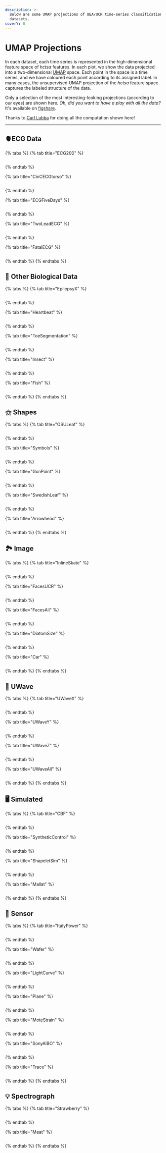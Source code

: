 ```yaml
---
description: >-
  Below are some UMAP projections of UEA/UCR time-series classification
  datasets.
coverY: 0
---
```


# UMAP Projections

In each dataset, each time series is represented in the high-dimensional feature space of _hctsa_ features. In each plot, we show the data projected into a two-dimensional [UMAP](https://github.com/lmcinnes/umap) space. Each point in the space is a time series, and we have coloured each point according to its assigned label. In many cases, the unsupervised UMAP projection of the _hctsa_ feature space captures the labeled structure of the data.

Only a selection of the most interesting-looking projections (according to our eyes) are shown here. _Oh, did you want to have a play with all the data?_ It's available on [figshare](https://figshare.com/articles/Computed\_HCTSA\_matrices\_for\_the\_UEA\_UCR\_2018\_time-series\_classification\_tasks/6865163).

Thanks to [Carl Lubba](https://twitter.com/chlubba) for doing all the computation shown here!

***

## 🫀ECG Data

{% tabs %}
{% tab title="ECG200" %}
<figure><img src=".gitbook/assets/HCTSA_ECG200_N.png" alt=""><figcaption></figcaption></figure>
{% endtab %}

{% tab title="CinCECGtorso" %}
<figure><img src=".gitbook/assets/HCTSA_CinCECGtorso_N.png" alt=""><figcaption></figcaption></figure>
{% endtab %}

{% tab title="ECGFiveDays" %}
<figure><img src=".gitbook/assets/HCTSA_ECGFiveDays_N.png" alt=""><figcaption></figcaption></figure>
{% endtab %}

{% tab title="TwoLeadECG" %}
<figure><img src=".gitbook/assets/HCTSA_TwoLeadECG_N.png" alt=""><figcaption></figcaption></figure>
{% endtab %}

{% tab title="FatalECG" %}
<figure><img src=".gitbook/assets/HCTSA_NonInvasiveFatalECGThorax2_N.png" alt=""><figcaption></figcaption></figure>
{% endtab %}
{% endtabs %}

## 🧬 Other Biological Data

{% tabs %}
{% tab title="EpilepsyX" %}
<figure><img src=".gitbook/assets/HCTSA_EpilepsyX_N.png" alt=""><figcaption></figcaption></figure>
{% endtab %}

{% tab title="Heartbeat" %}
<figure><img src=".gitbook/assets/image (1).png" alt=""><figcaption></figcaption></figure>
{% endtab %}

{% tab title="ToeSegmentation" %}
<figure><img src=".gitbook/assets/HCTSA_ToeSegmentation1_N.png" alt=""><figcaption></figcaption></figure>
{% endtab %}

{% tab title="Insect" %}
<figure><img src=".gitbook/assets/image (3).png" alt=""><figcaption></figcaption></figure>
{% endtab %}

{% tab title="Fish" %}
<figure><img src=".gitbook/assets/HCTSA_Fish_N.png" alt=""><figcaption></figcaption></figure>
{% endtab %}
{% endtabs %}



## ⚝ Shapes

{% tabs %}
{% tab title="OSULeaf" %}
<figure><img src=".gitbook/assets/HCTSA_OSULeaf_N.png" alt=""><figcaption></figcaption></figure>
{% endtab %}

{% tab title="Symbols" %}
<figure><img src=".gitbook/assets/HCTSA_Symbols_N.png" alt=""><figcaption></figcaption></figure>
{% endtab %}

{% tab title="GunPoint" %}
<figure><img src=".gitbook/assets/HCTSA_GunPoint_N.png" alt=""><figcaption></figcaption></figure>
{% endtab %}

{% tab title="SwedishLeaf" %}
<figure><img src=".gitbook/assets/HCTSA_SwedishLeaf_N.png" alt=""><figcaption></figcaption></figure>
{% endtab %}

{% tab title="Arrowhead" %}
<figure><img src=".gitbook/assets/HCTSA_ArrowHead_N.png" alt=""><figcaption></figcaption></figure>
{% endtab %}
{% endtabs %}

## 🏞️ Image

{% tabs %}
{% tab title="InlineSkate" %}
<figure><img src=".gitbook/assets/image (2).png" alt=""><figcaption></figcaption></figure>
{% endtab %}

{% tab title="FacesUCR" %}
<figure><img src=".gitbook/assets/HCTSA_FacesUCR_N.png" alt=""><figcaption></figcaption></figure>
{% endtab %}

{% tab title="FacesAll" %}
<figure><img src=".gitbook/assets/HCTSA_FaceAll_N.png" alt=""><figcaption></figcaption></figure>
{% endtab %}

{% tab title="DiatomSize" %}
<figure><img src=".gitbook/assets/HCTSA_DiatomSizeReduction_N.png" alt=""><figcaption></figcaption></figure>
{% endtab %}

{% tab title="Car" %}
<figure><img src=".gitbook/assets/HCTSA_Car_N.png" alt=""><figcaption></figcaption></figure>
{% endtab %}
{% endtabs %}

## 👋 UWave

{% tabs %}
{% tab title="UWaveX" %}
<figure><img src=".gitbook/assets/HCTSA_UWaveGestureLibraryX_N.png" alt=""><figcaption></figcaption></figure>
{% endtab %}

{% tab title="UWaveY" %}
<figure><img src=".gitbook/assets/HCTSA_UWaveGestureLibraryY_N.png" alt=""><figcaption></figcaption></figure>
{% endtab %}

{% tab title="UWaveZ" %}
<figure><img src=".gitbook/assets/HCTSA_UWaveGestureLibraryZ_N.png" alt=""><figcaption></figcaption></figure>
{% endtab %}

{% tab title="UWaveAll" %}
<figure><img src=".gitbook/assets/HCTSA_UWaveGestureLibraryAll_N.png" alt=""><figcaption></figcaption></figure>
{% endtab %}
{% endtabs %}

## 🖥️ Simulated

{% tabs %}
{% tab title="CBF" %}
<figure><img src=".gitbook/assets/HCTSA_CBF_N.png" alt=""><figcaption></figcaption></figure>
{% endtab %}

{% tab title="SyntheticControl" %}
<figure><img src=".gitbook/assets/HCTSA_SyntheticControl_N.png" alt=""><figcaption></figcaption></figure>
{% endtab %}

{% tab title="ShapeletSim" %}
<figure><img src=".gitbook/assets/HCTSA_ShapeletSim_N.png" alt=""><figcaption></figcaption></figure>
{% endtab %}

{% tab title="Mallat" %}
<figure><img src=".gitbook/assets/HCTSA_Mallat_N.png" alt=""><figcaption></figcaption></figure>
{% endtab %}
{% endtabs %}

## 📡 Sensor

{% tabs %}
{% tab title="ItalyPower" %}
<figure><img src=".gitbook/assets/image (4).png" alt=""><figcaption></figcaption></figure>
{% endtab %}

{% tab title="Wafer" %}
<figure><img src=".gitbook/assets/HCTSA_Wafer_N.png" alt=""><figcaption></figcaption></figure>
{% endtab %}

{% tab title="LightCurve" %}
<figure><img src=".gitbook/assets/HCTSA_StarLightCurves_N.png" alt=""><figcaption></figcaption></figure>
{% endtab %}

{% tab title="Plane" %}
<figure><img src=".gitbook/assets/HCTSA_Plane_N.png" alt=""><figcaption></figcaption></figure>
{% endtab %}

{% tab title="MoteStrain" %}
<figure><img src=".gitbook/assets/HCTSA_MoteStrain_N.png" alt=""><figcaption></figcaption></figure>
{% endtab %}

{% tab title="SonyAIBO" %}
<figure><img src=".gitbook/assets/HCTSA_SonyAIBORobotSurface1_N.png" alt=""><figcaption></figcaption></figure>
{% endtab %}

{% tab title="Trace" %}
<figure><img src=".gitbook/assets/HCTSA_Trace_N.png" alt=""><figcaption></figcaption></figure>
{% endtab %}
{% endtabs %}

## 💡 Spectrograph

{% tabs %}
{% tab title="Strawberry" %}
<figure><img src=".gitbook/assets/HCTSA_Strawberry_N.png" alt=""><figcaption></figcaption></figure>
{% endtab %}

{% tab title="Meat" %}
<figure><img src=".gitbook/assets/HCTSA_Meat_N.png" alt=""><figcaption></figcaption></figure>
{% endtab %}
{% endtabs %}

